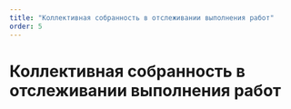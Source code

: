 ```yaml
---
title: "Коллективная собранность в отслеживании выполнения работ"
order: 5
---
```


# Коллективная собранность в отслеживании выполнения работ

